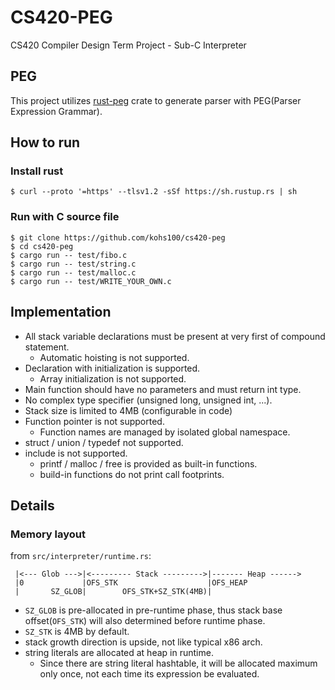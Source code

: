 # CS420-PEG

CS420 Compiler Design Term Project - Sub-C Interpreter

## PEG

This project utilizes [rust-peg](https://github.com/kevinmehall/rust-peg) crate to generate parser with PEG(Parser Expression Grammar).

## How to run

### Install rust

```
$ curl --proto '=https' --tlsv1.2 -sSf https://sh.rustup.rs | sh
```

### Run with C source file

```
$ git clone https://github.com/kohs100/cs420-peg
$ cd cs420-peg
$ cargo run -- test/fibo.c
$ cargo run -- test/string.c
$ cargo run -- test/malloc.c
$ cargo run -- test/WRITE_YOUR_OWN.c
```

## Implementation

- All stack variable declarations must be present at very first of compound statement.
  - Automatic hoisting is not supported.
- Declaration with initialization is supported.
  - Array initialization is not supported.
- Main function should have no parameters and must return int type.
- No complex type specifier (unsigned long, unsigned int, ...).
- Stack size is limited to 4MB (configurable in code)
- Function pointer is not supported.
  - Function names are managed by isolated global namespace.
- struct / union / typedef not supported.
- include is not supported.
  - printf / malloc / free is provided as built-in functions.
  - build-in functions do not print call footprints.

## Details

### Memory layout

from `src/interpreter/runtime.rs`:

```
 |<--- Glob --->|<--------- Stack --------->|------- Heap ------>
 |0             |OFS_STK                    |OFS_HEAP
 |       SZ_GLOB|        OFS_STK+SZ_STK(4MB)|
```

- `SZ_GLOB` is pre-allocated in pre-runtime phase, thus stack base offset(`OFS_STK`) will also determined before runtime phase.
- `SZ_STK` is 4MB by default.
- stack growth direction is upside, not like typical x86 arch.
- string literals are allocated at heap in runtime.
  - Since there are string literal hashtable, it will be allocated maximum only once, not each time its expression be evaluated.

